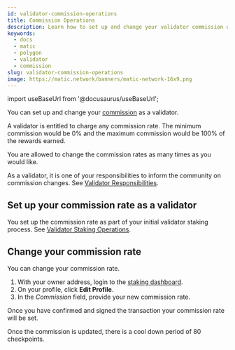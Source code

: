 ```yaml
---
id: validator-commission-operations
title: Commission Operations
description: Learn how to set up and change your validator commission on the Polygon Network.
keywords:
  - docs
  - matic
  - polygon
  - validator
  - commission
slug: validator-commission-operations
image: https://matic.network/banners/matic-network-16x9.png
---
```

import useBaseUrl from '@docusaurus/useBaseUrl';

You can set up and change your [commission](../glossary#commission) as a validator.

A validator is entitled to charge any commission rate. The minimum commission would be 0% and the maximum commission would be 100% of the rewards earned.

You are allowed to change the commission rates as many times as you would like.

As a validator, it is one of your responsibilities to inform the community on commission changes. See [Validator Responsibilities](../validator/responsibilities).

## Set up your commission rate as a validator

You set up the commission rate as part of your initial validator staking process. See [Validator Staking Operations](validator-staking-operations).

## Change your commission rate

You can change your commission rate.

1. With your owner address, login to the [staking dashboard](https://wallet.polygon.technology/staking/).
1. On your profile, click **Edit Profile**.
1. In the *Commission* field, provide your new commission rate.

Once you have confirmed and signed the transaction your commission rate will be set.

Once the commission is updated, there is a cool down period of 80 checkpoints.
